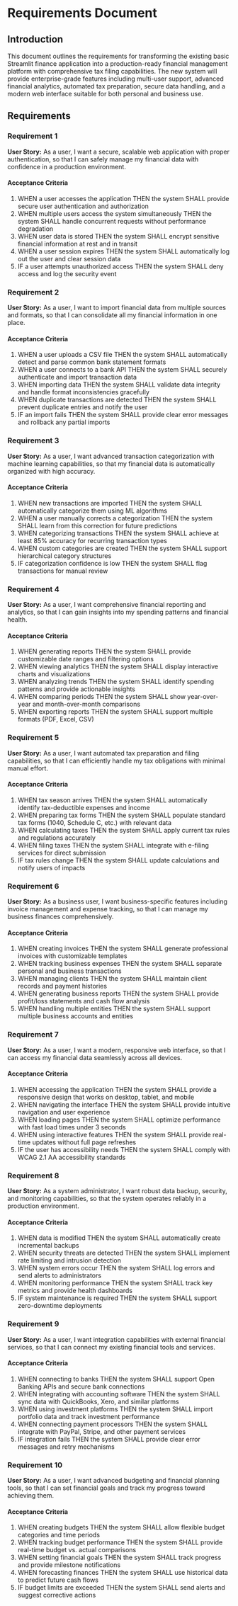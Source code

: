 # Requirements Document

## Introduction

This document outlines the requirements for transforming the existing basic Streamlit finance application into a production-ready financial management platform with comprehensive tax filing capabilities. The new system will provide enterprise-grade features including multi-user support, advanced financial analytics, automated tax preparation, secure data handling, and a modern web interface suitable for both personal and business use.

## Requirements

### Requirement 1

**User Story:** As a user, I want a secure, scalable web application with proper authentication, so that I can safely manage my financial data with confidence in a production environment.

#### Acceptance Criteria

1. WHEN a user accesses the application THEN the system SHALL provide secure user authentication and authorization
2. WHEN multiple users access the system simultaneously THEN the system SHALL handle concurrent requests without performance degradation
3. WHEN user data is stored THEN the system SHALL encrypt sensitive financial information at rest and in transit
4. WHEN a user session expires THEN the system SHALL automatically log out the user and clear session data
5. IF a user attempts unauthorized access THEN the system SHALL deny access and log the security event

### Requirement 2

**User Story:** As a user, I want to import financial data from multiple sources and formats, so that I can consolidate all my financial information in one place.

#### Acceptance Criteria

1. WHEN a user uploads a CSV file THEN the system SHALL automatically detect and parse common bank statement formats
2. WHEN a user connects to a bank API THEN the system SHALL securely authenticate and import transaction data
3. WHEN importing data THEN the system SHALL validate data integrity and handle format inconsistencies gracefully
4. WHEN duplicate transactions are detected THEN the system SHALL prevent duplicate entries and notify the user
5. IF an import fails THEN the system SHALL provide clear error messages and rollback any partial imports

### Requirement 3

**User Story:** As a user, I want advanced transaction categorization with machine learning capabilities, so that my financial data is automatically organized with high accuracy.

#### Acceptance Criteria

1. WHEN new transactions are imported THEN the system SHALL automatically categorize them using ML algorithms
2. WHEN a user manually corrects a categorization THEN the system SHALL learn from this correction for future predictions
3. WHEN categorizing transactions THEN the system SHALL achieve at least 85% accuracy for recurring transaction types
4. WHEN custom categories are created THEN the system SHALL support hierarchical category structures
5. IF categorization confidence is low THEN the system SHALL flag transactions for manual review

### Requirement 4

**User Story:** As a user, I want comprehensive financial reporting and analytics, so that I can gain insights into my spending patterns and financial health.

#### Acceptance Criteria

1. WHEN generating reports THEN the system SHALL provide customizable date ranges and filtering options
2. WHEN viewing analytics THEN the system SHALL display interactive charts and visualizations
3. WHEN analyzing trends THEN the system SHALL identify spending patterns and provide actionable insights
4. WHEN comparing periods THEN the system SHALL show year-over-year and month-over-month comparisons
5. WHEN exporting reports THEN the system SHALL support multiple formats (PDF, Excel, CSV)

### Requirement 5

**User Story:** As a user, I want automated tax preparation and filing capabilities, so that I can efficiently handle my tax obligations with minimal manual effort.

#### Acceptance Criteria

1. WHEN tax season arrives THEN the system SHALL automatically identify tax-deductible expenses and income
2. WHEN preparing tax forms THEN the system SHALL populate standard tax forms (1040, Schedule C, etc.) with relevant data
3. WHEN calculating taxes THEN the system SHALL apply current tax rules and regulations accurately
4. WHEN filing taxes THEN the system SHALL integrate with e-filing services for direct submission
5. IF tax rules change THEN the system SHALL update calculations and notify users of impacts

### Requirement 6

**User Story:** As a business user, I want business-specific features including invoice management and expense tracking, so that I can manage my business finances comprehensively.

#### Acceptance Criteria

1. WHEN creating invoices THEN the system SHALL generate professional invoices with customizable templates
2. WHEN tracking business expenses THEN the system SHALL separate personal and business transactions
3. WHEN managing clients THEN the system SHALL maintain client records and payment histories
4. WHEN generating business reports THEN the system SHALL provide profit/loss statements and cash flow analysis
5. WHEN handling multiple entities THEN the system SHALL support multiple business accounts and entities

### Requirement 7

**User Story:** As a user, I want a modern, responsive web interface, so that I can access my financial data seamlessly across all devices.

#### Acceptance Criteria

1. WHEN accessing the application THEN the system SHALL provide a responsive design that works on desktop, tablet, and mobile
2. WHEN navigating the interface THEN the system SHALL provide intuitive navigation and user experience
3. WHEN loading pages THEN the system SHALL optimize performance with fast load times under 3 seconds
4. WHEN using interactive features THEN the system SHALL provide real-time updates without full page refreshes
5. IF the user has accessibility needs THEN the system SHALL comply with WCAG 2.1 AA accessibility standards

### Requirement 8

**User Story:** As a system administrator, I want robust data backup, security, and monitoring capabilities, so that the system operates reliably in a production environment.

#### Acceptance Criteria

1. WHEN data is modified THEN the system SHALL automatically create incremental backups
2. WHEN security threats are detected THEN the system SHALL implement rate limiting and intrusion detection
3. WHEN system errors occur THEN the system SHALL log errors and send alerts to administrators
4. WHEN monitoring performance THEN the system SHALL track key metrics and provide health dashboards
5. IF system maintenance is required THEN the system SHALL support zero-downtime deployments

### Requirement 9

**User Story:** As a user, I want integration capabilities with external financial services, so that I can connect my existing financial tools and services.

#### Acceptance Criteria

1. WHEN connecting to banks THEN the system SHALL support Open Banking APIs and secure bank connections
2. WHEN integrating with accounting software THEN the system SHALL sync data with QuickBooks, Xero, and similar platforms
3. WHEN using investment platforms THEN the system SHALL import portfolio data and track investment performance
4. WHEN connecting payment processors THEN the system SHALL integrate with PayPal, Stripe, and other payment services
5. IF integration fails THEN the system SHALL provide clear error messages and retry mechanisms

### Requirement 10

**User Story:** As a user, I want advanced budgeting and financial planning tools, so that I can set financial goals and track my progress toward achieving them.

#### Acceptance Criteria

1. WHEN creating budgets THEN the system SHALL allow flexible budget categories and time periods
2. WHEN tracking budget performance THEN the system SHALL provide real-time budget vs. actual comparisons
3. WHEN setting financial goals THEN the system SHALL track progress and provide milestone notifications
4. WHEN forecasting finances THEN the system SHALL use historical data to predict future cash flows
5. IF budget limits are exceeded THEN the system SHALL send alerts and suggest corrective actions